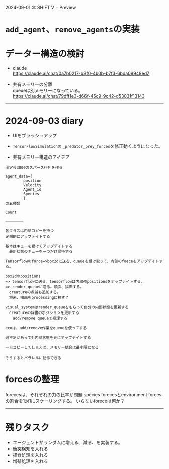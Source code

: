 2024-09-01
⌘ SHIFT V = Preview

# `add_agent`、`remove_agents`の実装
# データー構造の検討  

- claude  
https://claude.ai/chat/0a7b0217-b3f0-4b0b-b7f3-6bda09948ed7  

- 共有メモリーの分離  
queueは別メモリーになっている。  
https://claude.ai/chat/79dff1e3-d66f-45c9-9c42-d53031f13143  


---


# 2024-09-03 diary

- UIをブラッシュアップ  
- `TensorFlowSimulationの` `_predator_prey_forces`を修正動くようになった。  

- 共有メモリー構造のアイデア  
  

```
固定長3000のスパース行列を作る

agent_data={
        position
        Velocity
        Agent_id
        Species
        }   
の五種類

Count

————————

各クラスは内部コピーを持つ
定期的にアップデイトする

基本はキューを受けてアップデイトする
　最新状態のキューを一つだけ保持する

Tensorflowのforce=>box2dに送る、queueを受け取って、内部のfoeceをアップデイトする。

box2dのpositions 
=> tensorflowに送る。tensorflowは内部のpositionsをアップデイトする。
=> render_queueに送る。順次、描画する。
　creatureの点滅も追加する。
　将来、描画をprocessingに移す？

visual_systemはrender_queueをもらって自分の内部状態を更新する
　creatureの辞書のポジションを更新する
　　add/remove queueで処理する

ecoは、add/remove作業をqueueを使ってする

過不足があっても内部状態を元にアップデイトする

一旦コピーしてしまえば、メモリー競合は最小限になる
　
そうするとパラレルに動作できる
```
# forcesの整理
forecesは、それぞれの力の比率が問題
species forecesとenvironment forcesの割合を1対1にスケーリングする。
いらないforeceは何か？


---

# 残りタスク
- エージェントがランダムに増える、減る、を実装する。
- 衝突検知を入れる
- 捕食処理を入れる
- 増殖処理を入れる
